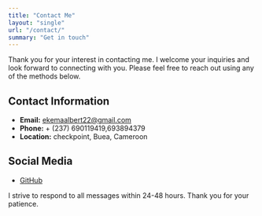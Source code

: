 ```yaml
---
title: "Contact Me"
layout: "single"
url: "/contact/"
summary: "Get in touch"
---
```


Thank you for your interest in contacting me. I welcome your inquiries and look forward to connecting with you. Please feel free to reach out using any of the methods below.

## Contact Information

- **Email:** ekemaalbert22@gmail.com
- **Phone:** + (237) 690119419,693894379
- **Location:** checkpoint, Buea, Cameroon

## Social Media

- [GitHub](https://github.com/albertjr6/albertjr6.git)





I strive to respond to all messages within 24-48 hours. Thank you for your patience.